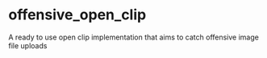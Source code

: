 # offensive_open_clip
A ready to use open clip implementation that aims to catch offensive image file uploads
